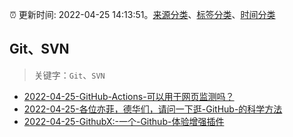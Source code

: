 :alarm_clock: 更新时间: 2022-04-25 14:13:51。[来源分类](../README.md)、[标签分类](../TAGS.md)、[时间分类](../TIMELINE.md)

## Git、SVN


> 关键字：`Git`、`SVN`



- [2022-04-25-GitHub-Actions-可以用于网页监测吗？](https://www.v2ex.com/t/849245) 
- [2022-04-25-各位亦菲，德华们，请问一下逛-GitHub-的科学方法](https://www.v2ex.com/t/849215) 
- [2022-04-25-GithubX:-一个-Github-体验增强插件](https://toutiao.io/k/9tyfzz1) 